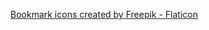 <a href="https://www.flaticon.com/free-icons/bookmark" title="bookmark icons">Bookmark icons created by Freepik - Flaticon</a>